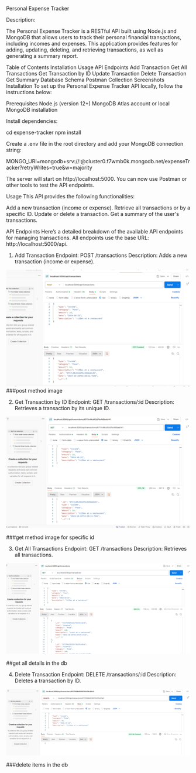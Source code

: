 Personal Expense Tracker

Description:

The Personal Expense Tracker is a RESTful API built using Node.js and MongoDB that allows users to track their personal financial transactions, including incomes and expenses. This application provides features for adding, updating, deleting, and retrieving transactions, as well as generating a summary report.

Table of Contents
Installation
Usage
API Endpoints
Add Transaction
Get All Transactions
Get Transaction by ID
Update Transaction
Delete Transaction
Get Summary
Database Schema
Postman Collection
Screenshots
Installation
To set up the Personal Expense Tracker API locally, follow the instructions below:

Prerequisites
Node.js (version 12+)
MongoDB Atlas account or local MongoDB installation


Install dependencies:

cd expense-tracker
npm install


Create a .env file in the root directory and add your MongoDB connection string:

MONGO_URI=mongodb+srv://<username>:<password>@cluster0.f7wmb0k.mongodb.net/expenseTracker?retryWrites=true&w=majority




The server will start on http://localhost:5000. You can now use Postman or other tools to test the API endpoints.



Usage
This API provides the following functionalities:

Add a new transaction (income or expense).
Retrieve all transactions or by a specific ID.
Update or delete a transaction.
Get a summary of the user's transactions.


API Endpoints
Here’s a detailed breakdown of the available API endpoints for managing transactions. All endpoints use the base URL: http://localhost:5000/api.

1. Add Transaction
Endpoint: POST /transactions
Description: Adds a new transaction (income or expense).


![alt text](image.png)
###post method image


2. Get Transaction by ID
Endpoint: GET /transactions/:id
Description: Retrieves a transaction by its unique ID.

![alt text](image-1.png)

###get method image for specific id


3. Get All Transactions
Endpoint: GET /transactions
Description: Retrieves all transactions.

![alt text](image-2.png)

##get all details in the db


4. Delete Transaction
Endpoint: DELETE /transactions/:id
Description: Deletes a transaction by ID.


![alt text](image-3.png)

###delete items in the db